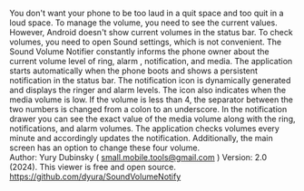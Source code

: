 You don't want your phone to be too laud in a quit space and too quit in a loud space. To manage the volume, you need to see the current values. However, Android doesn't show current volumes in the status bar. To check volumes, you need to open Sound settings, which is not convenient. The Sound Volume Notifier constantly informs  the phone owner about the current volume level of ring, alarm , notification, and media.  The application starts automatically when the phone boots and shows a  persistent notification in the status bar. The notification icon is dynamically generated and displays the ringer and alarm levels.  The icon also indicates when the media volume is low. If the volume is  less than 4, the separator between the two numbers is changed from a  colon to an underscore. In the notification drawer you can see the exact  value of the media volume along with the ring, notifications, and  alarm volumes. 
The application checks volumes every minute  and accordingly updates the notification. 
Additionally,  the main screen has an option to change these four volume.  
Author: Yury Dubinsky ( small.mobile.tools@gmail.com )
Version: 2.0 (2024).
This viewer is free and open source. https://github.com/dyura/SoundVolumeNotify
